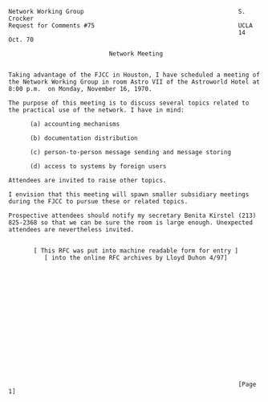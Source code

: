     Network Working Group                                           S. Crocker
    Request for Comments #75                                        UCLA
                                                                    14 Oct. 70

                                Network Meeting


    Taking advantage of the FJCC in Houston, I have scheduled a meeting of
    the Network Working Group in room Astro VII of the Astroworld Hotel at
    8:00 p.m.  on Monday, November 16, 1970.

    The purpose of this meeting is to discuss several topics related to
    the practical use of the network. I have in mind:

          (a) accounting mechanisms

          (b) documentation distribution

          (c) person-to-person message sending and message storing

          (d) access to systems by foreign users

    Attendees are invited to raise other topics.

    I envision that this meeting will spawn smaller subsidiary meetings
    during the FJCC to pursue these or related topics.

    Prospective attendees should notify my secretary Benita Kirstel (213)
    825-2368 so that we can be sure the room is large enough. Unexpected
    attendees are nevertheless invited.


           [ This RFC was put into machine readable form for entry ]
              [ into the online RFC archives by Lloyd Duhon 4/97]

















                                                                    [Page 1]
